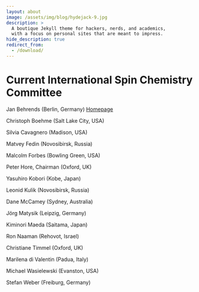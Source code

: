 ```yaml
---
layout: about
image: /assets/img/blog/hydejack-9.jpg
description: >
  A boutique Jekyll theme for hackers, nerds, and academics,
  with a focus on personal sites that are meant to impress.
hide_description: true
redirect_from:
  - /download/
---
```


# Current International Spin Chemistry Committee

Jan Behrends (Berlin, Germany) [Homepage](https://www.physik.fu-berlin.de/en/einrichtungen/ag/ag-behrends/mitarbeiter/behrends/index.html)

Christoph Boehme (Salt Lake City, USA)

Silvia Cavagnero (Madison, USA)

Matvey Fedin (Novosibirsk, Russia)

Malcolm Forbes (Bowling Green, USA)

Peter Hore, Chairman (Oxford, UK)

Yasuhiro Kobori (Kobe, Japan)

Leonid Kulik (Novosibirsk, Russia)

Dane McCamey (Sydney, Australia)

Jörg Matysik (Leipzig, Germany)

Kiminori Maeda (Saitama, Japan)

Ron Naaman (Rehovot, Israel)

Christiane Timmel (Oxford, UK)

Marilena di Valentin (Padua, Italy)

Michael Wasielewski (Evanston, USA)

Stefan Weber (Freiburg, Germany)

